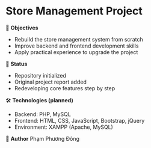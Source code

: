 # Store Management Project

🎯 **Objectives**
- Rebuild the store management system from scratch
- Improve backend and frontend development skills
- Apply practical experience to upgrade the project

🚧 **Status**
- Repository initialized
- Original project report added
- Redeveloping core features step by step

🛠️ **Technologies (planned)**
- Backend: PHP, MySQL
- Frontend: HTML, CSS, JavaScript, Bootstrap, jQuery
- Environment: XAMPP (Apache, MySQL)

👤 **Author**
Phạm Phương Đông
